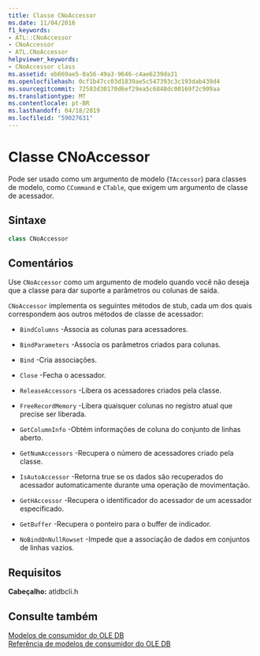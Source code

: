```yaml
---
title: Classe CNoAccessor
ms.date: 11/04/2016
f1_keywords:
- ATL::CNoAccessor
- CNoAccessor
- ATL.CNoAccessor
helpviewer_keywords:
- CNoAccessor class
ms.assetid: eb669ae5-0a56-49a3-9646-c4ae6239da31
ms.openlocfilehash: 0cf1b47cc03d1839ae5c547393c3c193dab439d4
ms.sourcegitcommit: 72583d30170d6ef29ea5c6848dc00169f2c909aa
ms.translationtype: MT
ms.contentlocale: pt-BR
ms.lasthandoff: 04/18/2019
ms.locfileid: "59027631"
---
```

# <a name="cnoaccessor-class"></a>Classe CNoAccessor

Pode ser usado como um argumento de modelo (`TAccessor`) para classes de modelo, como `CCommand` e `CTable`, que exigem um argumento de classe de acessador.

## <a name="syntax"></a>Sintaxe

```cpp
class CNoAccessor
```

## <a name="remarks"></a>Comentários

Use `CNoAccessor` como um argumento de modelo quando você não deseja que a classe para dar suporte a parâmetros ou colunas de saída.

`CNoAccessor` implementa os seguintes métodos de stub, cada um dos quais correspondem aos outros métodos de classe de acessador:

- `BindColumns` -Associa as colunas para acessadores.

- `BindParameters` -Associa os parâmetros criados para colunas.

- `Bind` -Cria associações.

- `Close` -Fecha o acessador.

- `ReleaseAccessors` -Libera os acessadores criados pela classe.

- `FreeRecordMemory` -Libera quaisquer colunas no registro atual que precise ser liberada.

- `GetColumnInfo` -Obtém informações de coluna do conjunto de linhas aberto.

- `GetNumAccessors` -Recupera o número de acessadores criado pela classe.

- `IsAutoAccessor` -Retorna true se os dados são recuperados do acessador automaticamente durante uma operação de movimentação.

- `GetHAccessor` -Recupera o identificador do acessador de um acessador especificado.

- `GetBuffer` -Recupera o ponteiro para o buffer de indicador.

- `NoBindOnNullRowset` -Impede que a associação de dados em conjuntos de linhas vazios.

## <a name="requirements"></a>Requisitos

**Cabeçalho:** atldbcli.h

## <a name="see-also"></a>Consulte também

[Modelos de consumidor do OLE DB](../../data/oledb/ole-db-consumer-templates-cpp.md)<br/>
[Referência de modelos de consumidor do OLE DB](../../data/oledb/ole-db-consumer-templates-reference.md)